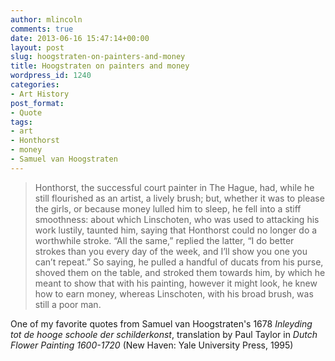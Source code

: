 ```yaml
---
author: mlincoln
comments: true
date: 2013-06-16 15:47:14+00:00
layout: post
slug: hoogstraten-on-painters-and-money
title: Hoogstraten on painters and money
wordpress_id: 1240
categories:
- Art History
post_format:
- Quote
tags:
- art
- Honthorst
- money
- Samuel van Hoogstraten
---
```


> Honthorst, the successful court painter in The Hague, had, while he still flourished as an artist, a lively brush; but, whether it was to please the girls, or because money lulled him to sleep, he fell into a stiff smoothness: about which Linschoten, who was used to attacking his work lustily, taunted him, saying that Honthorst could no longer do a worthwhile stroke. “All the same,” replied the latter, “I do better strokes than you every day of the week, and I’ll show you one you can’t repeat.” So saying, he pulled a handful of ducats from his purse, shoved them on the table, and stroked them towards him, by which he meant to show that with his painting, however it might look, he knew how to earn money, whereas Linschoten, with his broad brush, was still a poor man.


One of my favorite quotes from Samuel van Hoogstraten's 1678 _Inleyding tot de hooge schoole der schilderkonst_, translation by Paul Taylor in _Dutch Flower Painting 1600-1720_ (New Haven: Yale University Press, 1995)

